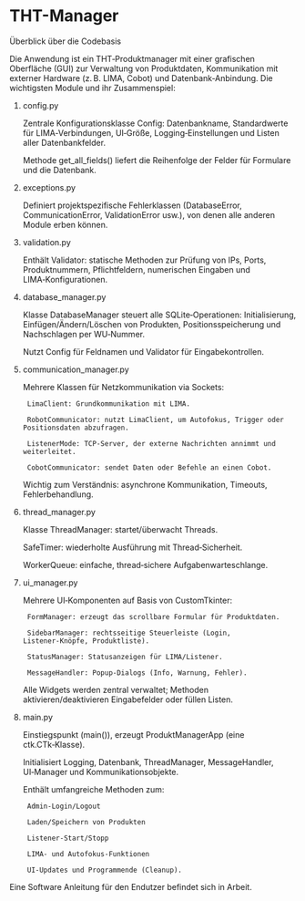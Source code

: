 # THT-Manager

Überblick über die Codebasis

Die Anwendung ist ein THT‑Produktmanager mit einer grafischen Oberfläche (GUI) zur Verwaltung von Produktdaten, Kommunikation mit externer Hardware (z. B. LIMA, Cobot) und Datenbank‑Anbindung. Die wichtigsten Module und ihr Zusammenspiel:
1. config.py

    Zentrale Konfigurationsklasse Config: Datenbankname, Standardwerte für LIMA‑Verbindungen, UI‑Größe, Logging‑Einstellungen und Listen aller Datenbankfelder.

    Methode get_all_fields() liefert die Reihenfolge der Felder für Formulare und die Datenbank.

2. exceptions.py

    Definiert projektspezifische Fehlerklassen (DatabaseError, CommunicationError, ValidationError usw.), von denen alle anderen Module erben können.

3. validation.py

    Enthält Validator: statische Methoden zur Prüfung von IPs, Ports, Produktnummern, Pflichtfeldern, numerischen Eingaben und LIMA‑Konfigurationen.

4. database_manager.py

    Klasse DatabaseManager steuert alle SQLite‑Operationen: Initialisierung, Einfügen/Ändern/Löschen von Produkten, Positionsspeicherung und Nachschlagen per WU‑Nummer.

    Nutzt Config für Feldnamen und Validator für Eingabekontrollen.

5. communication_manager.py

    Mehrere Klassen für Netzkommunikation via Sockets:

        LimaClient: Grundkommunikation mit LIMA.

        RobotCommunicator: nutzt LimaClient, um Autofokus, Trigger oder Positionsdaten abzufragen.

        ListenerMode: TCP‑Server, der externe Nachrichten annimmt und weiterleitet.

        CobotCommunicator: sendet Daten oder Befehle an einen Cobot.

    Wichtig zum Verständnis: asynchrone Kommunikation, Timeouts, Fehlerbehandlung.

6. thread_manager.py

    Klasse ThreadManager: startet/überwacht Threads.

    SafeTimer: wiederholte Ausführung mit Thread‑Sicherheit.

    WorkerQueue: einfache, thread‑sichere Aufgabenwarteschlange.

7. ui_manager.py

    Mehrere UI‑Komponenten auf Basis von CustomTkinter:

        FormManager: erzeugt das scrollbare Formular für Produktdaten.

        SidebarManager: rechtsseitige Steuerleiste (Login, Listener‑Knöpfe, Produktliste).

        StatusManager: Statusanzeigen für LIMA/Listener.

        MessageHandler: Popup‑Dialogs (Info, Warnung, Fehler).

    Alle Widgets werden zentral verwaltet; Methoden aktivieren/deaktivieren Eingabefelder oder füllen Listen.

8. main.py

    Einstiegspunkt (main()), erzeugt ProduktManagerApp (eine ctk.CTk‑Klasse).

    Initialisiert Logging, Datenbank, ThreadManager, MessageHandler, UI‑Manager und Kommunikationsobjekte.

    Enthält umfangreiche Methoden zum:

        Admin‑Login/Logout

        Laden/Speichern von Produkten

        Listener‑Start/Stopp

        LIMA‑ und Autofokus‑Funktionen

        UI‑Updates und Programmende (Cleanup).


Eine Software Anleitung für den Endutzer befindet sich in Arbeit. 
